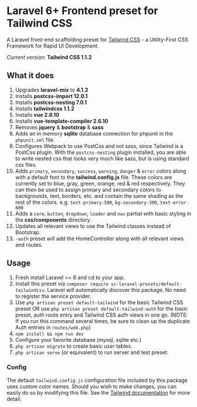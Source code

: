 # Laravel 6+ Frontend preset for Tailwind CSS

A Laravel front-end scaffolding preset for [Tailwind CSS](https://tailwindcss.com) - a Utility-First CSS Framework for Rapid UI Development.

*Current version:* **Tailwind CSS 1.1.2**

## What it does

1. Upgrades **laravel-mix** to **4.1.2**
2. Installs **postcss-import 12.0.1**
3. Installs **postcss-nesting 7.0.1**
4. Installs **tailwindcss 1.1.2**
5. Installs **vue 2.6.10**
6. Installs **vue-template-compiler 2.6.10**
7. Removes **jquery** & **bootstrap** & **sass**
8. Adds an in memory **sqlite** database connection for phpunit in the `phpunit.xml` file.
9. Configures Webpack to use PostCss and not sass, since Tailwind is a PostCss plugin. With the `postcss-nesting` plugin installed, you are able to write nested css that looks very much like sass, but is using standard css files.
10. Adds `primary`, `secondary`, `success`, `warning`, `danger` & `error` colors along with a default font to the **tailwind.config.js** file. These colors are currently set to blue, gray, green, orange, red & red respectively. They can then be used to assign primary and secondary colors to backgrounds, text, borders, etc. and contain the same shading as the rest of the colors. e.g. `text-primary-500`, `bg-secondary-300`, `text-error-600`
11. Adds a `core`, `button`, `dropdown`, `loader` and `nav` partial with basic styling in the **css/components** directory.
12. Updates all relevant views to use the Tailwind classes instead of Bootstrap.
13. `-auth` preset will add the HomeController along with all relevant views and routes.


## Usage

1. Fresh install Laravel >= 6 and cd to your app.
2. Install this preset via `composer require sc-laravel-presets/default-tailwindcss`. Laravel will automatically discover this package. No need to register the service provider.
3. Use `php artisan preset default-tailwind` for the basic Tailwind CSS preset OR use `php artisan preset default-tailwind-auth` for the basic preset, auth route entry and Tailwind CSS auth views in one go. (NOTE: If you run this command several times, be sure to clean up the duplicate Auth entries in `routes/web.php`)
4. `npm install && npm run dev` 
5. Configure your favorite database (mysql, sqlite etc.)
6. `php artisan migrate` to create basic user tables.
7. `php artisan serve` (or equivalent) to run server and test preset.

### Config

The default `tailwind.config.js` configuration file included by this package uses custom color names. Should you wish to make changes, you can easily do so by modifying this file. See the [Tailwind documentation](https://tailwindcss.com/docs/configuration) for more detail.
